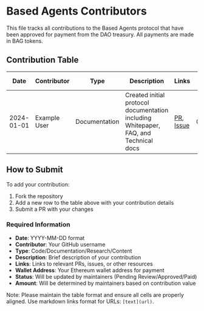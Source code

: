 # Based Agents Contributors

This file tracks all contributions to the Based Agents protocol that have been approved for payment from the DAO treasury. All payments are made in BAG tokens.

## Contribution Table

| Date | Contributor | Type | Description | Links | Wallet Address | Status | Amount (BAG) |
|------|-------------|------|-------------|-------|----------------|---------|--------------|
| 2024-01-01 | Example User | Documentation | Created initial protocol documentation including Whitepaper, FAQ, and Technical docs | [PR](https://github.com/basedagents/docs/pull/1), [Issue](https://github.com/basedagents/docs/issues/1) | 0x1234...5678 | Paid | 5,000 |

## How to Submit

To add your contribution:
1. Fork the repository
2. Add a new row to the table above with your contribution details
3. Submit a PR with your changes

### Required Information
- **Date**: YYYY-MM-DD format
- **Contributor**: Your GitHub username
- **Type**: Code/Documentation/Research/Content
- **Description**: Brief description of your contribution
- **Links**: Links to relevant PRs, issues, or other resources
- **Wallet Address**: Your Ethereum wallet address for payment
- **Status**: Will be updated by maintainers (Pending Review/Approved/Paid)
- **Amount**: Will be determined by maintainers based on contribution value

Note: Please maintain the table format and ensure all cells are properly aligned. Use markdown links format for URLs: `[text](url)`. 